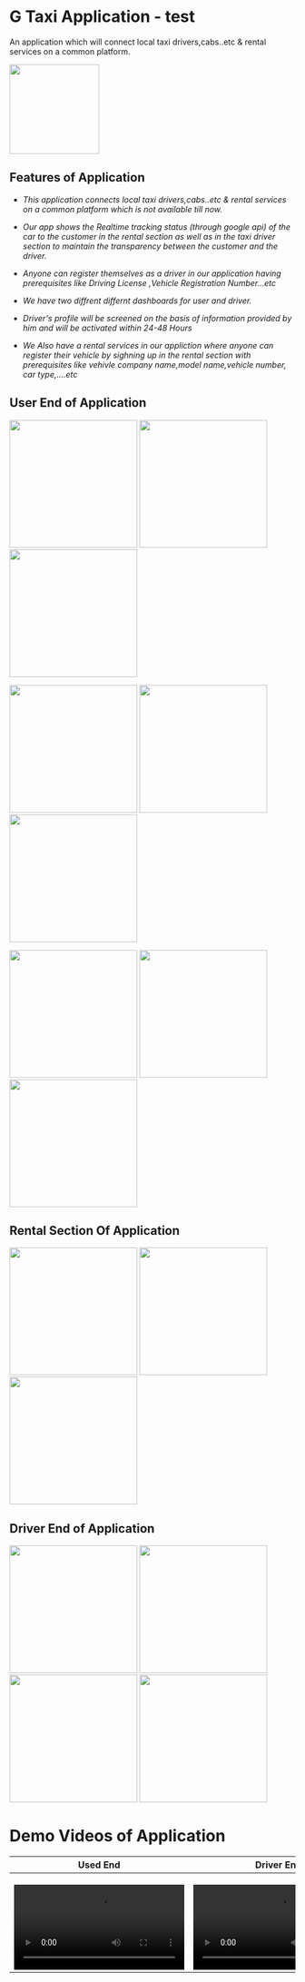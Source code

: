 
# G Taxi Application - test

An application which will connect local taxi drivers,cabs..etc & rental services on a common platform. 

<img src="https://user-images.githubusercontent.com/62808343/121771334-5cefa000-cb8c-11eb-9534-5ee5a75d6699.png" width="158">


## Features of Application


* *This application connects local taxi drivers,cabs..etc & rental services on a common platform which is not available till now.*


* *Our app shows the Realtime tracking status (through google api) of the car to the customer in the rental section as well as in the taxi driver section to maintain the            transparency between the customer and the driver.*


* *Anyone can register themselves as a driver in our application having prerequisites like Driving License ,Vehicle Registration Number...etc*


* *We have two diffrent differnt dashboards for user and driver.*


* *Driver's profile will be screened on the basis of information provided by him and will be activated within 24-48 Hours*




* *We Also have a rental services in our appliction where anyone can register their vehicle by sighning up in the rental section with prerequisites like vehivle company            name,model name,vehicle number, car type,....etc*



## User End of Application

<p float="left">
  
  <img src="https://user-images.githubusercontent.com/62808343/121771628-100cc900-cb8e-11eb-86f1-11a3f4ca2634.png" width="225" >
  <img src="https://user-images.githubusercontent.com/62808343/121772022-91fdf180-cb90-11eb-9e88-24a835510a99.png" width="225" > 
  <img src="https://user-images.githubusercontent.com/62808343/121772101-02a50e00-cb91-11eb-8eb7-cd03b77ee6d1.png" width="225" >
</p>

<p float="left">
  <img src="https://user-images.githubusercontent.com/62808343/121772709-cd022400-cb94-11eb-8c98-d8132f934e13.png" width="225" >
  <img src="https://user-images.githubusercontent.com/62808343/121772659-5cf39e00-cb94-11eb-9e5c-053cebf7e00f.png" width="225" > 
  <img src="https://user-images.githubusercontent.com/62808343/121773456-b8745a80-cb99-11eb-8e80-0c4a9cfa8e41.png" width="225" >
</p>

<p float="left">
  <img src="https://user-images.githubusercontent.com/62808343/121773598-93341c00-cb9a-11eb-81ee-a911e2c9b363.gif" width="225" >
  <img src="https://user-images.githubusercontent.com/62808343/121773562-51a37100-cb9a-11eb-838f-47129abc135f.gif" width="225"> 
  <img src="https://user-images.githubusercontent.com/62808343/121773620-b2cb4480-cb9a-11eb-85d1-492dc1494d66.gif" width="225" >
</p>

## Rental Section Of Application

<p float="left">
<img src="https://user-images.githubusercontent.com/62808343/121773758-94b21400-cb9b-11eb-8c1e-00bd447f6789.png" width="225" >
  <img src="https://user-images.githubusercontent.com/62808343/121773763-9b408b80-cb9b-11eb-9d0e-c9c497e934e1.png" width="225"> 
  <img src="https://user-images.githubusercontent.com/62808343/121773765-a09dd600-cb9b-11eb-8df6-4c23b3e31800.png" width="225" >
</p>

## Driver End of Application

<p float="left">
<img src="https://user-images.githubusercontent.com/62808343/121773657-f920a380-cb9a-11eb-8d0e-716a8e4b5428.png" width="225" >
  <img src="https://user-images.githubusercontent.com/62808343/121773660-fd4cc100-cb9a-11eb-9215-c244e12ebcf9.png" width="225"> 
  <img src="https://user-images.githubusercontent.com/62808343/121773665-02117500-cb9b-11eb-8492-bf3219b599bb.png" width="225">
  <img src="https://user-images.githubusercontent.com/62808343/121773674-09388300-cb9b-11eb-80c4-0e00f8dd2253.png" width="225" >
</p>

# Demo Videos of Application




| Used End  | Driver End |
| ------------- | ------------- |
|||
|||
|||
|![Click here to view video](https://user-images.githubusercontent.com/62808343/121804451-15d4de00-cc64-11eb-96d6-02edcf4aa1a0.mp4)| ![Click here to view video](https://user-images.githubusercontent.com/62808343/121798396-a818ba00-cc43-11eb-84bc-e4ef3ce66ae9.mp4)  |







